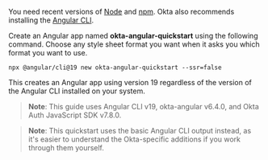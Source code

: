
You need recent versions of [Node](https://nodejs.org/en/) and [npm](https://www.npmjs.com/). Okta also recommends installing the [Angular CLI](https://angular.dev/tools/cli).

Create an Angular app named **okta-angular-quickstart** using the following command. Choose any style sheet format you want when it asks you which format you want to use.

```shell
npx @angular/cli@19 new okta-angular-quickstart --ssr=false
```

This creates an Angular app using version 19 regardless of the version of the Angular CLI installed on your system.

> **Note**: This guide uses Angular CLI v19, okta-angular v6.4.0, and Okta Auth JavaScript SDK v7.8.0.

> **Note**: This quickstart uses the basic Angular CLI output instead, as it's easier to understand the Okta-specific additions if you work through them yourself.
